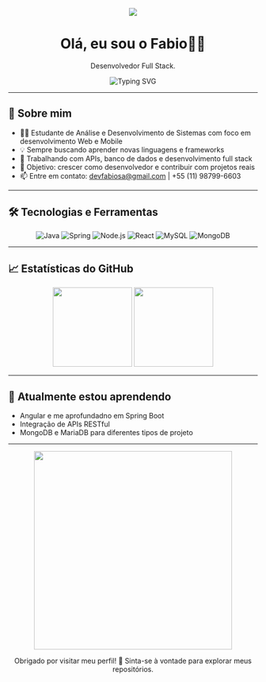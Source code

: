 
<p align="center">
  <img src="https://github.com/FabioAndradeDev/FabioAndradeDev/blob/main/banner.png"  />
</p>

<h1 align="center">Olá, eu sou o Fabio👨‍💻</h1>

<p align="center">
  Desenvolvedor Full Stack.
</p>

<p align="center">
  <img src="https://readme-typing-svg.herokuapp.com?font=Fira+Code&weight=500&pause=1000&center=true&vCenter=true&width=435&lines=Desenvolvedor+Full+Stack;Apaixonado+por+Tecnologia;Estudando+novas+tecnologias+todos+os+dias" alt="Typing SVG" />
</p>

---

## 🚀 Sobre mim

- 👨‍🎓 Estudante de Análise e Desenvolvimento de Sistemas com foco em desenvolvimento Web e Mobile
- 💡 Sempre buscando aprender novas linguagens e frameworks
- 🔧 Trabalhando com APIs, banco de dados e desenvolvimento full stack
- 🎯 Objetivo: crescer como desenvolvedor e contribuir com projetos reais
- 📫 Entre em contato: devfabiosa@gmail.com | +55 (11) 98799-6603

---

## 🛠️ Tecnologias e Ferramentas

<div align="center">
  
![Java](https://img.shields.io/badge/Java-ED8B00?style=for-the-badge&logo=java&logoColor=white)
![Spring](https://img.shields.io/badge/Spring-6DB33F?style=for-the-badge&logo=spring&logoColor=white)
![Node.js](https://img.shields.io/badge/Node.js-339933?style=for-the-badge&logo=nodedotjs&logoColor=white)
![React](https://img.shields.io/badge/React-20232A?style=for-the-badge&logo=react&logoColor=61DAFB)
![MySQL](https://img.shields.io/badge/MySQL-00758F?style=for-the-badge&logo=mysql&logoColor=white)
![MongoDB](https://img.shields.io/badge/MongoDB-4EA94B?style=for-the-badge&logo=mongodb&logoColor=white)

</div>

---

## 📈 Estatísticas do GitHub

<p align="center">
  <img src="https://github-readme-stats.vercel.app/api?username=FabioAndradeDev&show_icons=true&theme=radical" height="160" />
  <img src="https://github-readme-stats.vercel.app/api/top-langs/?username=FabioAndradeDev&layout=compact&theme=radical" height="160"/>
</p>

---

## 🧠 Atualmente estou aprendendo

- Angular e me aprofundadno em Spring Boot
- Integração de APIs RESTful
- MongoDB e MariaDB para diferentes tipos de projeto

---

<p align="center">
  <img src="https://media.giphy.com/media/qgQUggAC3Pfv687qPC/giphy.gif" width="400" />
</p>

<p align="center">
  Obrigado por visitar meu perfil! 🚀 Sinta-se à vontade para explorar meus repositórios.
</p>
